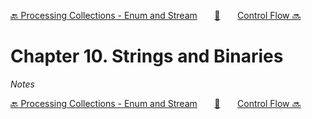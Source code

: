 [🔙 Processing Collections - Enum and Stream][previous-chapter]&nbsp;&nbsp;&nbsp;&nbsp;&nbsp;&nbsp;&nbsp;[🏡][readme]&nbsp;&nbsp;&nbsp;&nbsp;&nbsp;&nbsp;&nbsp;[Control Flow 🔜][upcoming-chapter]

# Chapter 10. Strings and Binaries

_Notes_

[🔙 Processing Collections - Enum and Stream][previous-chapter]&nbsp;&nbsp;&nbsp;&nbsp;&nbsp;&nbsp;&nbsp;[🏡][readme]&nbsp;&nbsp;&nbsp;&nbsp;&nbsp;&nbsp;&nbsp;[Control Flow 🔜][upcoming-chapter]

[readme]: README.md
[previous-chapter]: ch09-processing-collections-enum-and-stream.md
[upcoming-chapter]: ch11-control-flow.md